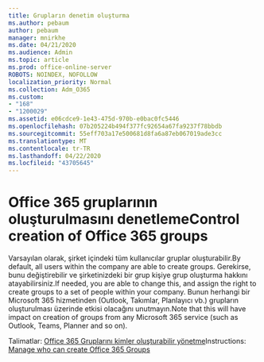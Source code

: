 ```yaml
---
title: Grupların denetim oluşturma
ms.author: pebaum
author: pebaum
manager: mnirkhe
ms.date: 04/21/2020
ms.audience: Admin
ms.topic: article
ms.prod: office-online-server
ROBOTS: NOINDEX, NOFOLLOW
localization_priority: Normal
ms.collection: Adm_O365
ms.custom:
- "168"
- "1200029"
ms.assetid: e06cdce9-1e43-475d-970b-e0bac0fc5446
ms.openlocfilehash: 07b205224b494f377fc92654a67fa9237f78bbdb
ms.sourcegitcommit: 55eff703a17e500681d8fa6a87eb067019ade3cc
ms.translationtype: MT
ms.contentlocale: tr-TR
ms.lasthandoff: 04/22/2020
ms.locfileid: "43705645"
---
```

# <a name="control-creation-of-office-365-groups"></a><span data-ttu-id="10d34-102">Office 365 gruplarının oluşturulmasını denetleme</span><span class="sxs-lookup"><span data-stu-id="10d34-102">Control creation of Office 365 groups</span></span>

<span data-ttu-id="10d34-103">Varsayılan olarak, şirket içindeki tüm kullanıcılar gruplar oluşturabilir.</span><span class="sxs-lookup"><span data-stu-id="10d34-103">By default, all users within the company are able to create groups.</span></span> <span data-ttu-id="10d34-104">Gerekirse, bunu değiştirebilir ve şirketinizdeki bir grup kişiye grup oluşturma hakkını atayabilirsiniz.</span><span class="sxs-lookup"><span data-stu-id="10d34-104">If needed, you are able to change this, and assign the right to create groups to a set of people within your company.</span></span> <span data-ttu-id="10d34-105">Bunun herhangi bir Microsoft 365 hizmetinden (Outlook, Takımlar, Planlayıcı vb.) grupların oluşturulması üzerinde etkisi olacağını unutmayın.</span><span class="sxs-lookup"><span data-stu-id="10d34-105">Note that this will have impact on creation of groups from any Microsoft 365 service (such as Outlook, Teams, Planner and so on).</span></span>
  
<span data-ttu-id="10d34-106">Talimatlar: [Office 365 Gruplarını kimler oluşturabilir yönetme](https://docs.microsoft.com/office365/admin/create-groups/manage-creation-of-groups)</span><span class="sxs-lookup"><span data-stu-id="10d34-106">Instructions: [Manage who can create Office 365 Groups](https://docs.microsoft.com/office365/admin/create-groups/manage-creation-of-groups)</span></span>
